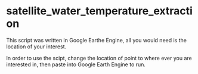 # satellite_water_temperature_extraction

This script was written in Google Earthe Engine, all you would need is the location of your interest. 

In order to use the scipt, change the location of point to where ever you are interested in, then paste into Google Earth Engine to run. 
